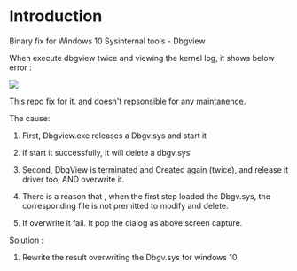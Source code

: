 # Introduction

Binary fix for Windows 10 Sysinternal tools - Dbgview

When execute dbgview twice and viewing the kernel log, it shows below error :

<img src ="https://user-images.githubusercontent.com/22551808/35961635-46895884-0ce9-11e8-8ca7-b00a9c6c530e.png" > </img>

This repo fix for it. and doesn't repsonsible for any maintanence.

The cause:

1. First, Dbgview.exe releases a Dbgv.sys and start it  

2. if start it successfully, it will delete a dbgv.sys

3. Second, DbgView is terminated and Created again (twice),  and release it driver too, AND overwrite it.

4. There is a reason that , when the first step loaded the Dbgv.sys, the corresponding file is not premitted to modify and delete.

5. If overwrite it fail. It pop the dialog as above screen capture.
 
 
Solution :
1. Rewrite the result overwriting the Dbgv.sys for windows 10.

